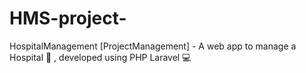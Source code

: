 # HMS-project-
HospitalManagement [ProjectManagement] - A web app to manage a Hospital 🏥 , developed using PHP Laravel 💻 
